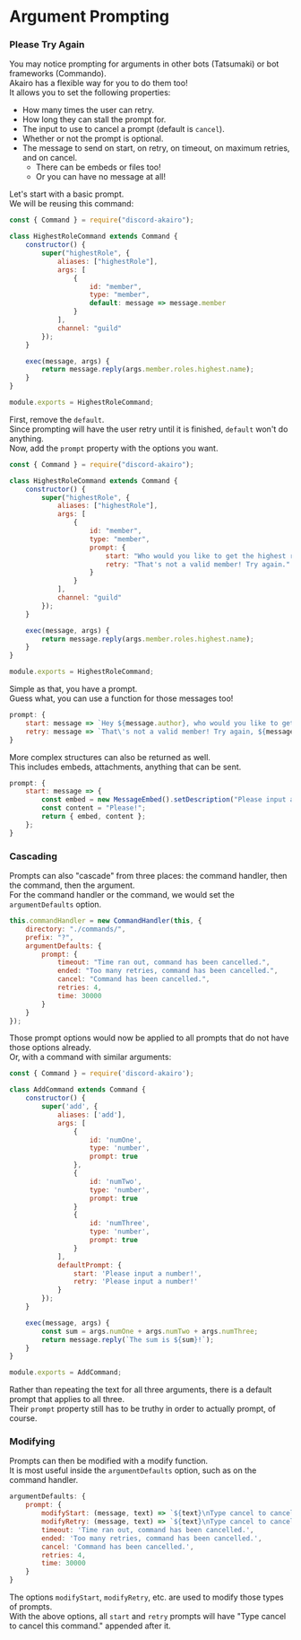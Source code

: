 # Argument Prompting

### Please Try Again

You may notice prompting for arguments in other bots (Tatsumaki) or bot frameworks (Commando).  
Akairo has a flexible way for you to do them too!  
It allows you to set the following properties:

- How many times the user can retry.
- How long they can stall the prompt for.
- The input to use to cancel a prompt (default is `cancel`).
- Whether or not the prompt is optional.
- The message to send on start, on retry, on timeout, on maximum retries, and on cancel.
  - There can be embeds or files too!
  - Or you can have no message at all!

Let's start with a basic prompt.  
We will be reusing this command:

```js
const { Command } = require("discord-akairo");

class HighestRoleCommand extends Command {
	constructor() {
		super("highestRole", {
			aliases: ["highestRole"],
			args: [
				{
					id: "member",
					type: "member",
					default: message => message.member
				}
			],
			channel: "guild"
		});
	}

	exec(message, args) {
		return message.reply(args.member.roles.highest.name);
	}
}

module.exports = HighestRoleCommand;
```

First, remove the `default`.  
Since prompting will have the user retry until it is finished, `default` won't do anything.  
Now, add the `prompt` property with the options you want.

```js
const { Command } = require("discord-akairo");

class HighestRoleCommand extends Command {
	constructor() {
		super("highestRole", {
			aliases: ["highestRole"],
			args: [
				{
					id: "member",
					type: "member",
					prompt: {
						start: "Who would you like to get the highest role of?",
						retry: "That's not a valid member! Try again."
					}
				}
			],
			channel: "guild"
		});
	}

	exec(message, args) {
		return message.reply(args.member.roles.highest.name);
	}
}

module.exports = HighestRoleCommand;
```

Simple as that, you have a prompt.  
Guess what, you can use a function for those messages too!

```js
prompt: {
    start: message => `Hey ${message.author}, who would you like to get the highest role of?`,
    retry: message => `That\'s not a valid member! Try again, ${message.author}.`
}
```

More complex structures can also be returned as well.  
This includes embeds, attachments, anything that can be sent.

```js
prompt: {
	start: message => {
		const embed = new MessageEmbed().setDescription("Please input a member!");
		const content = "Please!";
		return { embed, content };
	};
}
```

### Cascading

Prompts can also "cascade" from three places: the command handler, then the command, then the argument.  
For the command handler or the command, we would set the `argumentDefaults` option.

```js
this.commandHandler = new CommandHandler(this, {
	directory: "./commands/",
	prefix: "?",
	argumentDefaults: {
		prompt: {
			timeout: "Time ran out, command has been cancelled.",
			ended: "Too many retries, command has been cancelled.",
			cancel: "Command has been cancelled.",
			retries: 4,
			time: 30000
		}
	}
});
```

Those prompt options would now be applied to all prompts that do not have those options already.  
Or, with a command with similar arguments:

```js
const { Command } = require('discord-akairo');

class AddCommand extends Command {
    constructor() {
        super('add', {
            aliases: ['add'],
            args: [
                {
                    id: 'numOne',
                    type: 'number',
                    prompt: true
                },
                {
                    id: 'numTwo',
                    type: 'number',
                    prompt: true
                }
                {
                    id: 'numThree',
                    type: 'number',
                    prompt: true
                }
            ],
            defaultPrompt: {
                start: 'Please input a number!',
                retry: 'Please input a number!'
            }
        });
    }

    exec(message, args) {
        const sum = args.numOne + args.numTwo + args.numThree;
        return message.reply(`The sum is ${sum}!`);
    }
}

module.exports = AddCommand;
```

Rather than repeating the text for all three arguments, there is a default prompt that applies to all three.  
Their `prompt` property still has to be truthy in order to actually prompt, of course.

### Modifying

Prompts can then be modified with a modify function.  
It is most useful inside the `argumentDefaults` option, such as on the command handler.

```js
argumentDefaults: {
    prompt: {
        modifyStart: (message, text) => `${text}\nType cancel to cancel this command.`,
        modifyRetry: (message, text) => `${text}\nType cancel to cancel this command.`,
        timeout: 'Time ran out, command has been cancelled.',
        ended: 'Too many retries, command has been cancelled.',
        cancel: 'Command has been cancelled.',
        retries: 4,
        time: 30000
    }
}
```

The options `modifyStart`, `modifyRetry`, etc. are used to modify those types of prompts.  
With the above options, all `start` and `retry` prompts will have "Type cancel to cancel this command." appended after it.
